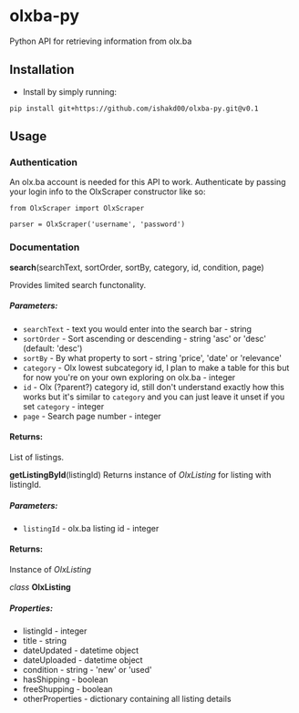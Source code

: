 # olxba-py
Python API for retrieving information from olx.ba

## Installation

* Install by simply running:

```
pip install git+https://github.com/ishakd00/olxba-py.git@v0.1
```

## Usage

### Authentication

An olx.ba account is needed for this API to work. Authenticate by passing your login info to the OlxScraper constructor like so:

```
from OlxScraper import OlxScraper

parser = OlxScraper('username', 'password')
```
### Documentation

**search**(searchText, sortOrder, sortBy, category, id, condition, page)

Provides limited search functonality. 
##### Parameters:
* `searchText` -  text you would enter into the search bar - string
* `sortOrder` - Sort ascending or descending - string 'asc' or 'desc' (default: 'desc')
* `sortBy` - By what property to sort - string 'price', 'date' or 'relevance'
* `category` - Olx lowest subcategory id, I plan to make a table for this but for now you're on your own exploring on olx.ba - integer
* `id` - Olx (?parent?) category id, still don't understand exactly how this works but it's similar to `category` and you can just leave it unset if you set `category` - integer
* `page` - Search page number - integer

#### Returns:
List of listings.

**getListingById**(listingId)
Returns instance of *OlxListing* for listing with listingId.

##### Parameters:
* `listingId` - olx.ba listing id - integer

#### Returns:
Instance of *OlxListing* 

*class* **OlxListing**
    
##### Properties:

* listingId - integer
* title - string
* dateUpdated - datetime object
* dateUploaded - datetime object
* condition - string - 'new' or 'used'
* hasShipping - boolean
* freeShupping - boolean
* otherProperties - dictionary containing all listing details
    


